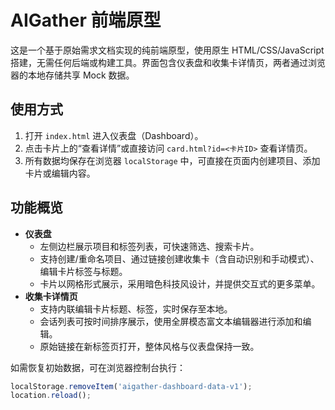# AIGather 前端原型

这是一个基于原始需求文档实现的纯前端原型，使用原生 HTML/CSS/JavaScript 搭建，无需任何后端或构建工具。界面包含仪表盘和收集卡详情页，两者通过浏览器的本地存储共享 Mock 数据。

## 使用方式

1. 打开 `index.html` 进入仪表盘（Dashboard）。
2. 点击卡片上的“查看详情”或直接访问 `card.html?id=<卡片ID>` 查看详情页。
3. 所有数据均保存在浏览器 `localStorage` 中，可直接在页面内创建项目、添加卡片或编辑内容。

## 功能概览

- **仪表盘**
  - 左侧边栏展示项目和标签列表，可快速筛选、搜索卡片。
  - 支持创建/重命名项目、通过链接创建收集卡（含自动识别和手动模式）、编辑卡片标签与标题。
  - 卡片以网格形式展示，采用暗色科技风设计，并提供交互式的更多菜单。
- **收集卡详情页**
  - 支持内联编辑卡片标题、标签，实时保存至本地。
  - 会话列表可按时间排序展示，使用全屏模态富文本编辑器进行添加和编辑。
  - 原始链接在新标签页打开，整体风格与仪表盘保持一致。

如需恢复初始数据，可在浏览器控制台执行：

```js
localStorage.removeItem('aigather-dashboard-data-v1');
location.reload();
```
